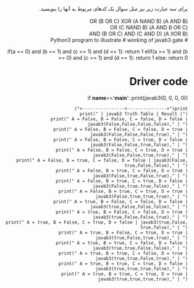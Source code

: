 <div dir="rtl">
برای سه عبارت زیر نیز مثل سوال یک کدهای مربوط به آنها را بنویسید.
<div/>

<br/>
(A AND B) OR (B OR C) XOR (A NAND B)
</br>  
(A AND B OR C) OR (C NAND B)
<br/>
(A XOR B) AND (B OR C) AND (C AND D)


<div dir="rtl">
# Python3 program to illustrate 
# working of javab3 gate   

if(a == 0) and (b == 1) and (c == 1) and (d == 1):
        return 1
    elif(a == 1) and (b == 0) and (c == 1) and (d == 1):
        return 1
    else: 
        return 0
    




  
# Driver code  
if __name__=='__main__': 
    print(javab3(0, 0, 0, 0)) 
  
    print("+---------------+----------------+") 
    print(" | javab3 Truth Table | Result |") 
    print(" A = False, B = False, C = false, D = false | javab3(False,False,False,false)," | ") 
    print(" A = False, B = False, C = false, D = true | javab3(False,False,False,true)," | ")
    print(" A = False, B = False, C = true, D = false | javab3(False,False,true,false)," | ")
    print(" A = False, B = False, C = true, D = true | javab3(False,False,true,true)," | ")
    print(" A = False, B = true, C = false, D = false | javab3(False, true,False,false)," | ")
    print(" A = False, B = true, C = false, D = true | javab3(False,true,False,true)," | ")
    print(" A = False, B = true, C = true, D = false | javab3(False,true,true,false)," | ")
    print(" A = False, B = true, C = true, D = true | javab3(False,true,true,true)," | ")
    print(" A = true, B = False, C = false, D = false | javab3(true,False,False,false)," | ")
    print(" A = true, B = False, C = false, D = true | javab3(true,False,False,true)," | ")
    print(" A = true, B = False, C = true, D = false | javab3(true,False, true,false)," | ")
    print(" A = true, B = False, C = true, D = true | javab3(true,False,true,true)," | ")
    print(" A = true, B = true, C = false, D = false | javab3(true,true,False,false)," | ")
    print(" A = true, B = true, C = false, D = true | javab3(true,true,False,true)," | ")
    print(" A = true, B = true, C = true, D = false | javab3(true,true,true,false)," | ")
    print(" A = true, B = true, C = true, D = true | javab3(true,true,true,true)," | ") 

<div/>
